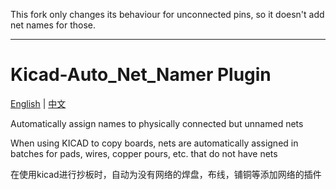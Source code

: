 This fork only changes its behaviour for unconnected pins, so it doesn't add net names for those.

---

# Kicad-Auto_Net_Namer Plugin
[English](#english) | [中文](#chinese)

<a id="english"></a>

Automatically assign names to physically connected but unnamed nets

When using KICAD to copy boards, nets are automatically assigned in batches for pads, wires, copper pours, etc. that do not have nets


<a id="chinese"></a>
在使用kicad进行抄板时，自动为没有网络的焊盘，布线，铺铜等添加网络的插件

